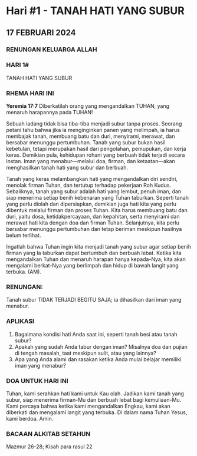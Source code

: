 # Hari #1 - TANAH HATI YANG SUBUR

## 17 FEBRUARI 2024

### RENUNGAN KELUARGA ALLAH

### HARI 1#

TANAH HATI YANG SUBUR

### RHEMA HARI INI

**Yeremia 17:7** Diberkatilah orang yang mengandalkan TUHAN, yang menaruh harapannya pada TUHAN!

Sebuah ladang tidak bisa tiba-tiba menjadi subur tanpa proses. Seorang petani tahu bahwa jika ia menginginkan panen yang melimpah, ia harus membajak tanah, membuang batu dan duri, menyirami, merawat, dan bersabar menunggu pertumbuhan. Tanah yang subur bukan hasil kebetulan, tetapi merupakan hasil dari pengolahan, pemupukan, dan kerja keras. Demikian pula, kehidupan rohani yang berbuah tidak terjadi secara instan. Iman yang menabur—melalui doa, firman, dan ketaatan—akan menghasilkan tanah hati yang subur dan berbuah.

Tanah yang keras melambangkan hati yang mengandalkan diri sendiri, menolak firman Tuhan, dan tertutup terhadap pekerjaan Roh Kudus. Sebaliknya, tanah yang subur adalah hati yang lembut, penuh iman, dan siap menerima setiap benih kebenaran yang Tuhan taburkan. Seperti tanah yang perlu diolah dan dipersiapkan, demikian juga hati kita yang perlu dibentuk melalui firman dan proses Tuhan. Kita harus membuang batu dan duri, yaitu dosa, ketidakpercayaan, dan kepahitan, serta menyirami dan merawat hati kita dengan doa dan firman Tuhan. Selanjutnya, kita perlu bersabar menunggu pertumbuhan dan tetap beriman meskipun hasilnya belum terlihat.

Ingatlah bahwa Tuhan ingin kita menjadi tanah yang subur agar setiap benih firman yang Ia taburkan dapat bertumbuh dan berbuah lebat. Ketika kita mengandalkan Tuhan dan menaruh harapan hanya kepada-Nya, kita akan mengalami berkat-Nya yang berlimpah dan hidup di bawah langit yang terbuka. (AM).

### RENUNGAN:

Tanah subur TIDAK TERJADI BEGITU SAJA; ia dihasilkan dari iman yang menabur.

### APLIKASI

1. Bagaimana kondisi hati Anda saat ini, seperti tanah besi atau tanah subur?
2. Apakah yang sudah Anda tabur dengan iman? Misalnya doa dan pujian di tengah masalah, taat meskipun sulit, atau yang lainnya? 
3. Apa yang Anda alami dan rasakan ketika Anda mulai belajar memiliki iman yang menabur? 

### DOA UNTUK HARI INI

Tuhan, kami serahkan hati kami untuk Kau olah. Jadikan kami tanah yang subur, siap menerima firman-Mu dan berbuah lebat bagi kemuliaan-Mu. Kami percaya bahwa ketika kami mengandalkan Engkau, kami akan diberkati dan mengalami langit yang terbuka. Di dalam nama Tuhan Yesus, kami berdoa. Amin.

### BACAAN ALKITAB SETAHUN

Mazmur 26-28; Kisah para rasul 22
